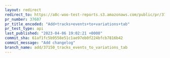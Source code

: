 ```yaml
---
layout: redirect
redirect_to: https://a8c-woo-test-reports.s3.amazonaws.com/public/pr/37607/api/index.html
pr_number: 37607
pr_title_encoded: "Add+tracks+events+to+variations+tab"
pr_test_type: api
last_published: "2023-04-06 19:02:21 +0000"
commit_sha: 61af1fc5b9558e51c1ae97eb0f224bfcb7816b42
commit_message: "Add changelog"
branch_name: add/37150_tracks_events_to_variations_tab
---
```

